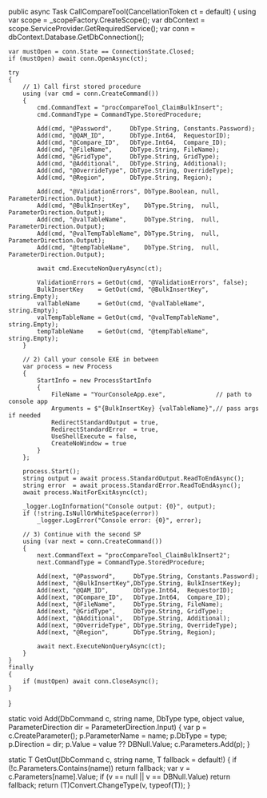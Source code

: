 public async Task CallCompareTool(CancellationToken ct = default)
{
    using var scope = _scopeFactory.CreateScope();
    var dbContext = scope.ServiceProvider.GetRequiredService<DBServerContext>();
    var conn = dbContext.Database.GetDbConnection();

    var mustOpen = conn.State == ConnectionState.Closed;
    if (mustOpen) await conn.OpenAsync(ct);

    try
    {
        // 1) Call first stored procedure
        using (var cmd = conn.CreateCommand())
        {
            cmd.CommandText = "procCompareTool_ClaimBulkInsert";
            cmd.CommandType = CommandType.StoredProcedure;

            Add(cmd, "@Password",     DbType.String, Constants.Password);
            Add(cmd, "@QAM_ID",       DbType.Int64,  RequestorID);
            Add(cmd, "@Compare_ID",   DbType.Int64,  Compare_ID);
            Add(cmd, "@FileName",     DbType.String, FileName);
            Add(cmd, "@GridType",     DbType.String, GridType);
            Add(cmd, "@Additional",   DbType.String, Additional);
            Add(cmd, "@OverrideType", DbType.String, OverrideType);
            Add(cmd, "@Region",       DbType.String, Region);

            Add(cmd, "@ValidationErrors", DbType.Boolean, null, ParameterDirection.Output);
            Add(cmd, "@BulkInsertKey",    DbType.String,  null, ParameterDirection.Output);
            Add(cmd, "@valTableName",     DbType.String,  null, ParameterDirection.Output);
            Add(cmd, "@valTempTableName", DbType.String,  null, ParameterDirection.Output);
            Add(cmd, "@tempTableName",    DbType.String,  null, ParameterDirection.Output);

            await cmd.ExecuteNonQueryAsync(ct);

            ValidationErrors = GetOut(cmd, "@ValidationErrors", false);
            BulkInsertKey    = GetOut(cmd, "@BulkInsertKey",    string.Empty);
            valTableName     = GetOut(cmd, "@valTableName",     string.Empty);
            valTempTableName = GetOut(cmd, "@valTempTableName", string.Empty);
            tempTableName    = GetOut(cmd, "@tempTableName",    string.Empty);
        }

        // 2) Call your console EXE in between
        var process = new Process
        {
            StartInfo = new ProcessStartInfo
            {
                FileName = "YourConsoleApp.exe",              // path to console app
                Arguments = $"{BulkInsertKey} {valTableName}",// pass args if needed
                RedirectStandardOutput = true,
                RedirectStandardError  = true,
                UseShellExecute = false,
                CreateNoWindow = true
            }
        };

        process.Start();
        string output = await process.StandardOutput.ReadToEndAsync();
        string error  = await process.StandardError.ReadToEndAsync();
        await process.WaitForExitAsync(ct);

        _logger.LogInformation("Console output: {0}", output);
        if (!string.IsNullOrWhiteSpace(error))
            _logger.LogError("Console error: {0}", error);

        // 3) Continue with the second SP
        using (var next = conn.CreateCommand())
        {
            next.CommandText = "procCompareTool_ClaimBulkInsert2";
            next.CommandType = CommandType.StoredProcedure;

            Add(next, "@Password",     DbType.String, Constants.Password);
            Add(next, "@BulkInsertKey",DbType.String, BulkInsertKey);
            Add(next, "@QAM_ID",       DbType.Int64,  RequestorID);
            Add(next, "@Compare_ID",   DbType.Int64,  Compare_ID);
            Add(next, "@FileName",     DbType.String, FileName);
            Add(next, "@GridType",     DbType.String, GridType);
            Add(next, "@Additional",   DbType.String, Additional);
            Add(next, "@OverrideType", DbType.String, OverrideType);
            Add(next, "@Region",       DbType.String, Region);

            await next.ExecuteNonQueryAsync(ct);
        }
    }
    finally
    {
        if (mustOpen) await conn.CloseAsync();
    }
}

static void Add(DbCommand c, string name, DbType type, object value,
                ParameterDirection dir = ParameterDirection.Input)
{
    var p = c.CreateParameter();
    p.ParameterName = name;
    p.DbType        = type;
    p.Direction     = dir;
    p.Value         = value ?? DBNull.Value;
    c.Parameters.Add(p);
}

static T GetOut<T>(DbCommand c, string name, T fallback = default!)
{
    if (!c.Parameters.Contains(name)) return fallback;
    var v = c.Parameters[name].Value;
    if (v == null || v == DBNull.Value) return fallback;
    return (T)Convert.ChangeType(v, typeof(T));
}
